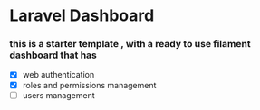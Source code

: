 # Laravel Dashboard

### this is a starter template , with a ready to use filament dashboard that has 
- [x] web authentication
- [x] roles and permissions management
- [ ] users management
